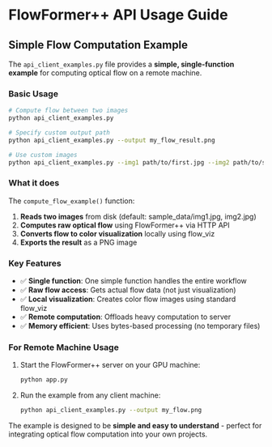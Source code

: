 # FlowFormer++ API Usage Guide

## Simple Flow Computation Example

The `api_client_examples.py` file provides a **simple, single-function example** for computing optical flow on a remote machine.

### Basic Usage

```bash
# Compute flow between two images
python api_client_examples.py

# Specify custom output path
python api_client_examples.py --output my_flow_result.png

# Use custom images
python api_client_examples.py --img1 path/to/first.jpg --img2 path/to/second.jpg --output result.png
```

### What it does

The `compute_flow_example()` function:
1. **Reads two images** from disk (default: sample_data/img1.jpg, img2.jpg)
2. **Computes raw optical flow** using FlowFormer++ via HTTP API
3. **Converts flow to color visualization** locally using flow_viz
4. **Exports the result** as a PNG image

### Key Features

- ✅ **Single function**: One simple function handles the entire workflow
- ✅ **Raw flow access**: Gets actual flow data (not just visualization)
- ✅ **Local visualization**: Creates color flow images using standard flow_viz
- ✅ **Remote computation**: Offloads heavy computation to server
- ✅ **Memory efficient**: Uses bytes-based processing (no temporary files)

### For Remote Machine Usage

1. Start the FlowFormer++ server on your GPU machine:
   ```bash
   python app.py
   ```

2. Run the example from any client machine:
   ```bash
   python api_client_examples.py --output my_flow.png
   ```

The example is designed to be **simple and easy to understand** - perfect for integrating optical flow computation into your own projects.
